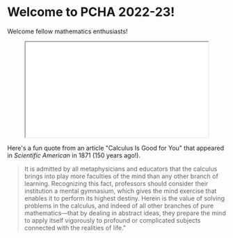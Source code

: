 # Welcome to PCHA 2022-23!

Welcome fellow mathematics enthusiasts!  

<div style="text-align:center;">
<iframe src="unit_circle/index.html" width="420" height="220"></iframe>
</div>


Here's a fun quote from an article "Calculus Is Good for You"
that appeared in _Scientific American_ in 1871 (150 years ago!).

> It is admitted by all metaphysicians and educators that the calculus brings
> into play more faculties of the mind than any other branch of learning.
> Recognizing this fact, professors should consider their institution a mental
> gymnasium, which gives the mind exercise that enables it to perform its highest
> destiny. Herein is the value of solving problems in the calculus, and indeed of
> all other branches of pure mathematics—that by dealing in abstract ideas, they
> prepare the mind to apply itself vigorously to profound or complicated subjects
> connected with the realities of life."


